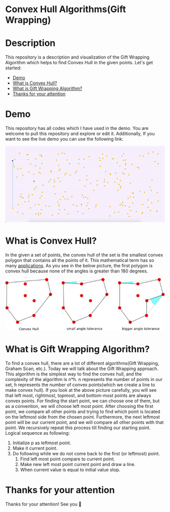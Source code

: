 # Convex Hull Algorithms(Gift Wrapping)

# Description

This repository is a description and visualization of the Gift Wrapping Algorithm which helps to find Convex Hull in the given points. Let's get started:

-   [Demo](#demo)
-   [What is Convex Hull?](#What-is-Convex-Hull?)
-   [What is Gift Wrapping Algorithm?](#What-is-Gift-Wrapping-Algorithm)
-   [Thanks for your attention](#Thanks-for-your-attention)

# Demo

This repository has all codes which I have used in the demo. You are welcome to pull this repository and explore or edit it. Additionally, If you want to see the live demo you can use the following link:

![Demo](demos/demo.gif)

# What is Convex Hull?

In the given a set of points, the convex hull of the set is the smallest convex polygon that contains all the points of it. This mathematical term has so many [applications](https://en.wikipedia.org/wiki/Convex_hull#Applications). As you see in the below picture, the first polygon is convex hull because none of the angles is greater than 180 degrees.

![Convex example](demos/convex.jpg)

# What is Gift Wrapping Algorithm?

To find a convex hull, there are a lot of different algorithms(Gift Wrapping, Graham Scan, etc.). Today we will talk about the Gift Wrapping approach. This algorithm is the simplest way to find the convex hull, and the complexity of the algorithm is n\*h. n represents the number of points in our set, h represents the number of convex points(which we create a line to make convex hull). If you look at the above picture carefully, you will see that left most, rightmost, topmost, and bottom-most points are always convex points. For finding the start point, we can choose one of them, but as a convention, we will choose left most point. After choosing the first point, we compare all other points and trying to find which point is located on the leftmost side from the chosen point. Furthermore, the next leftmost point will be our current point, and we will compare all other points with that point. We recursively repeat this process till finding our starting point. Logical sequence as following:

1. Initialize p as leftmost point.
1. Make it current point.
1. Do following while we do not come back to the first (or leftmost) point.
    1. Find left most point compare to current point.
    1. Make new left most point current point and draw a line.
    1. When current value is equal to initial value stop.

# Thanks for your attention

Thanks for your attention! See you 👋
